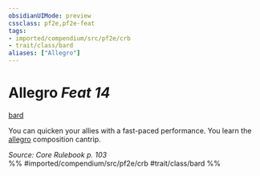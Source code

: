 ```yaml
---
obsidianUIMode: preview
cssclass: pf2e,pf2e-feat
tags:
- imported/compendium/src/pf2e/crb
- trait/class/bard
aliases: ["Allegro"]
---
```

# Allegro  *Feat 14*  
[bard](rules/traits/bard.md)  


You can quicken your allies with a fast-paced performance. You learn the [allegro](../spells/allegro.md) composition cantrip.

*Source: Core Rulebook p. 103*  
%% #imported/compendium/src/pf2e/crb #trait/class/bard %%